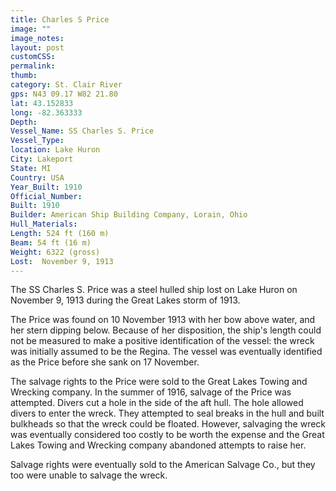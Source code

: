 ```yaml
---
title: Charles S Price
image: ""
image_notes:
layout: post
customCSS:
permalink:
thumb:
category: St. Clair River
gps: N43 09.17 W82 21.80
lat: 43.152833
long: -82.363333
Depth:
Vessel_Name: SS Charles S. Price
Vessel_Type:
location: Lake Huron
City: Lakeport
State: MI
Country: USA
Year_Built: 1910
Official_Number:
Built: 1910
Builder: American Ship Building Company, Lorain, Ohio
Hull_Materials:
Length: 524 ft (160 m)
Beam: 54 ft (16 m)
Weight: 6322 (gross)
Lost:  November 9, 1913
---
```


The SS Charles S. Price was a steel hulled ship lost on Lake Huron on November 9, 1913 during the Great Lakes storm of 1913.

The Price was found on 10 November 1913 with her bow above water, and her stern dipping below. Because of her disposition, the ship's length could not be measured to make a positive identification of the vessel: the wreck was initially assumed to be the Regina. The vessel was eventually identified as the Price before she sank on 17 November.

The salvage rights to the Price were sold to the Great Lakes Towing and Wrecking company. In the summer of 1916, salvage of the Price was attempted. Divers cut a hole in the side of the aft hull. The hole allowed divers to enter the wreck. They attempted to seal breaks in the hull and built bulkheads so that the wreck could be floated. However, salvaging the wreck was eventually considered too costly to be worth the expense and the Great Lakes Towing and Wrecking company abandoned attempts to raise her.

Salvage rights were eventually sold to the American Salvage Co., but they too were unable to salvage the wreck.
